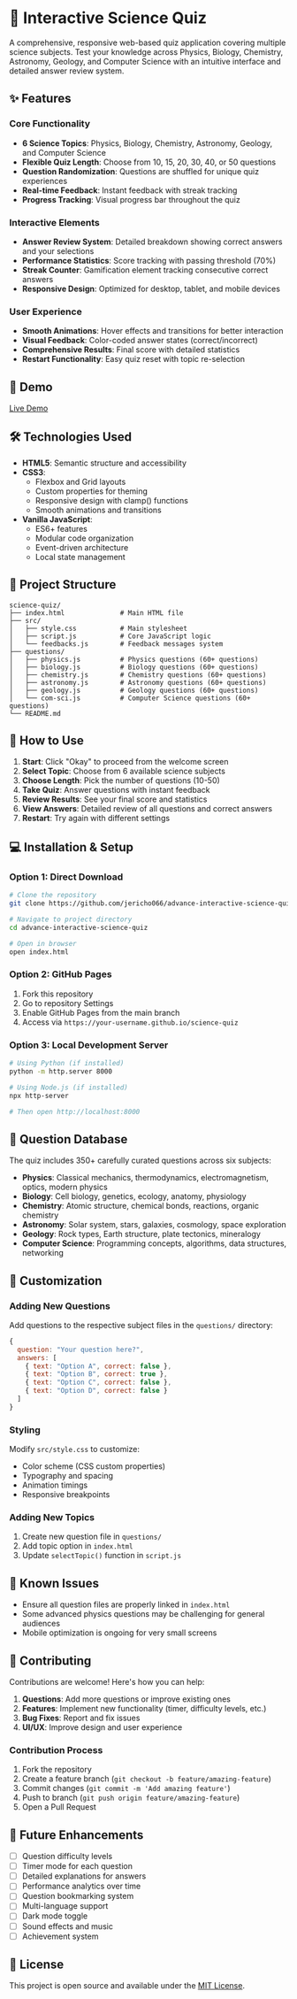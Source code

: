 # 🧪 Interactive Science Quiz

A comprehensive, responsive web-based quiz application covering multiple science subjects. Test your knowledge across Physics, Biology, Chemistry, Astronomy, Geology, and Computer Science with an intuitive interface and detailed answer review system.

## ✨ Features

### Core Functionality
- **6 Science Topics**: Physics, Biology, Chemistry, Astronomy, Geology, and Computer Science
- **Flexible Quiz Length**: Choose from 10, 15, 20, 30, 40, or 50 questions
- **Question Randomization**: Questions are shuffled for unique quiz experiences
- **Real-time Feedback**: Instant feedback with streak tracking
- **Progress Tracking**: Visual progress bar throughout the quiz

### Interactive Elements
- **Answer Review System**: Detailed breakdown showing correct answers and your selections
- **Performance Statistics**: Score tracking with passing threshold (70%)
- **Streak Counter**: Gamification element tracking consecutive correct answers
- **Responsive Design**: Optimized for desktop, tablet, and mobile devices

### User Experience
- **Smooth Animations**: Hover effects and transitions for better interaction
- **Visual Feedback**: Color-coded answer states (correct/incorrect)
- **Comprehensive Results**: Final score with detailed statistics
- **Restart Functionality**: Easy quiz reset with topic re-selection

## 🚀 Demo

[Live Demo](https://jericho066.github.io/advance-interactive-science-quiz/)


## 🛠️ Technologies Used

- **HTML5**: Semantic structure and accessibility
- **CSS3**: 
  - Flexbox and Grid layouts
  - Custom properties for theming
  - Responsive design with clamp() functions
  - Smooth animations and transitions
- **Vanilla JavaScript**: 
  - ES6+ features
  - Modular code organization
  - Event-driven architecture
  - Local state management

## 📁 Project Structure

```
science-quiz/
├── index.html              # Main HTML file
├── src/
│   ├── style.css           # Main stylesheet
│   ├── script.js           # Core JavaScript logic
│   └── feedbacks.js        # Feedback messages system
├── questions/
│   ├── physics.js          # Physics questions (60+ questions)
│   ├── biology.js          # Biology questions (60+ questions)
│   ├── chemistry.js        # Chemistry questions (60+ questions)
│   ├── astronomy.js        # Astronomy questions (60+ questions)
│   ├── geology.js          # Geology questions (60+ questions)
│   └── com-sci.js          # Computer Science questions (60+ questions)
└── README.md
```

## 🎯 How to Use

1. **Start**: Click "Okay" to proceed from the welcome screen
2. **Select Topic**: Choose from 6 available science subjects
3. **Choose Length**: Pick the number of questions (10-50)
4. **Take Quiz**: Answer questions with instant feedback
5. **Review Results**: See your final score and statistics
6. **View Answers**: Detailed review of all questions and correct answers
7. **Restart**: Try again with different settings

## 💻 Installation & Setup

### Option 1: Direct Download
```bash
# Clone the repository
git clone https://github.com/jericho066/advance-interactive-science-quiz.git

# Navigate to project directory
cd advance-interactive-science-quiz

# Open in browser
open index.html
```

### Option 2: GitHub Pages
1. Fork this repository
2. Go to repository Settings
3. Enable GitHub Pages from the main branch
4. Access via `https://your-username.github.io/science-quiz`

### Option 3: Local Development Server
```bash
# Using Python (if installed)
python -m http.server 8000

# Using Node.js (if installed)
npx http-server

# Then open http://localhost:8000
```

## 🧪 Question Database

The quiz includes 350+ carefully curated questions across six subjects:

- **Physics**: Classical mechanics, thermodynamics, electromagnetism, optics, modern physics
- **Biology**: Cell biology, genetics, ecology, anatomy, physiology
- **Chemistry**: Atomic structure, chemical bonds, reactions, organic chemistry
- **Astronomy**: Solar system, stars, galaxies, cosmology, space exploration
- **Geology**: Rock types, Earth structure, plate tectonics, mineralogy
- **Computer Science**: Programming concepts, algorithms, data structures, networking

## 🎨 Customization

### Adding New Questions
Add questions to the respective subject files in the `questions/` directory:

```javascript
{
  question: "Your question here?",
  answers: [
    { text: "Option A", correct: false },
    { text: "Option B", correct: true },
    { text: "Option C", correct: false },
    { text: "Option D", correct: false }
  ]
}
```

### Styling
Modify `src/style.css` to customize:
- Color scheme (CSS custom properties)
- Typography and spacing
- Animation timings
- Responsive breakpoints

### Adding New Topics
1. Create new question file in `questions/`
2. Add topic option in `index.html`
3. Update `selectTopic()` function in `script.js`

## 🐛 Known Issues

- Ensure all question files are properly linked in `index.html`
- Some advanced physics questions may be challenging for general audiences
- Mobile optimization is ongoing for very small screens

## 🤝 Contributing

Contributions are welcome! Here's how you can help:

1. **Questions**: Add more questions or improve existing ones
2. **Features**: Implement new functionality (timer, difficulty levels, etc.)
3. **Bug Fixes**: Report and fix issues
4. **UI/UX**: Improve design and user experience

### Contribution Process
1. Fork the repository
2. Create a feature branch (`git checkout -b feature/amazing-feature`)
3. Commit changes (`git commit -m 'Add amazing feature'`)
4. Push to branch (`git push origin feature/amazing-feature`)
5. Open a Pull Request

## 📝 Future Enhancements

- [ ] Question difficulty levels
- [ ] Timer mode for each question
- [ ] Detailed explanations for answers
- [ ] Performance analytics over time
- [ ] Question bookmarking system
- [ ] Multi-language support
- [ ] Dark mode toggle
- [ ] Sound effects and music
- [ ] Achievement system

## 📄 License

This project is open source and available under the [MIT License](https://github.com/jericho066/advance-interactive-science-quiz/new/main).
